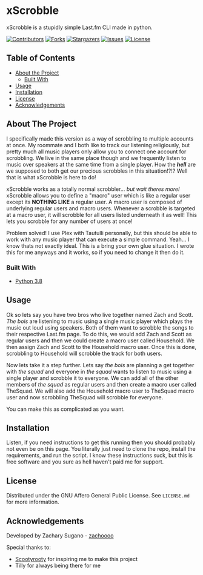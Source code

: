 # xScrobble

xScrobble is a stupidly simple Last.fm CLI made in python. 

[![Contributors][contributors-shield]][contributors-url]
[![Forks][forks-shield]][forks-url]
[![Stargazers][stars-shield]][stars-url]
[![Issues][issues-shield]][issues-url]
[![License][license-shield]][license-url]

## Table of Contents

* [About the Project](#about-the-project)
  * [Built With](#built-with)
* [Usage](#usage)
* [Installation](#installation)
* [License](#license)
* [Acknowledgements](#acknowledgements)

## About The Project

I specifically made this version as a way of scrobbling to multiple accounts at once. My roommate and I both like to track our listening religiously, but pretty much all music players only allow you to connect one account for scrobbling. We live in the same place though and we frequently listen to music over speakers at the same time from a single player. How the ***hell*** are we supposed to both get our precious scrobbles in this situation!?!? Well that is what xScrobble is here to do!

xScrobble works as a totally normal scrobbler... *but wait theres more!* xScrobble allows you to define a "macro" user which is like a regular user except its **NOTHING LIKE** a regular user. A macro user is composed of underlying regular users and macro users. Whenever a scrobble is targeted at a macro user, it will scrobble for all users listed underneath it as well! This lets you scrobble for any number of users at once!

Problem solved! I use Plex with Tautulli personally, but this should be able to work with any music player that can execute a simple command. Yeah... I know thats not exactly ideal. This is a bring your own glue situation. I wrote this for me anyways and it works, so if you need to change it then do it.

### Built With

* [Python 3.8](https://www.python.org/)

## Usage

Ok so lets say you have two bros who live together named Zach and Scott. *The bois* are listening to music using a single music player which plays the music out loud using speakers. Both of them want to scrobble the songs to their respective Last.fm page. To do this, we would add Zach and Scott as regular users and then we could create a macro user called Household. We then assign Zach and Scott to the Household macro user. Once this is done, scrobbling to Household will scrobble the track for both users.

Now lets take it a step further. Lets say *the bois* are planning a get together with *the squad* and everyone in *the squad* wants to listen to music using a single player and scrobble it to everyone. We can add all of the other members of *the squad* as regular users and then create a macro user called TheSquad. We will also add the Household macro user to TheSquad macro user and now scrobbling TheSquad will scrobble for everyone.

You can make this as complicated as you want.

## Installation

Listen, if you need instructions to get this running then you should probably not even be on this page. You literally just need to clone the repo, install the requirements, and run the script. I know these instructions suck, but this is free software and you sure as hell haven't paid me for support.

## License

Distributed under the GNU Affero General Public License. See `LICENSE.md` for more information.

## Acknowledgements

Developed by Zachary Sugano - [zachoooo](https://github.com/zachoooo)

Special thanks to:

* [Scootyrooty](https://github.com/Scootyrooty) for inspiring me to make this project
* Tilly for always being there for me

<!-- MARKDOWN LINKS & IMAGES -->
<!-- https://www.markdownguide.org/basic-syntax/#reference-style-links -->
[contributors-shield]: https://img.shields.io/github/contributors/zachoooo/xscrobble.svg?style=flat-square
[contributors-url]: https://github.com/zachoooo/xscrobble/graphs/contributors
[forks-shield]: https://img.shields.io/github/forks/zachoooo/xscrobble.svg?style=flat-square
[forks-url]: https://github.com/zachoooo/xscrobble/network/members
[stars-shield]: https://img.shields.io/github/stars/zachoooo/xscrobble.svg?style=flat-square
[stars-url]: https://github.com/zachoooo/xscrobble/stargazers
[issues-shield]: https://img.shields.io/github/issues/zachoooo/xscrobble.svg?style=flat-square
[issues-url]: https://github.com/zachoooo/xscrobble/issues
[license-shield]: https://img.shields.io/github/license/zachoooo/xscrobble.svg?style=flat-square
[license-url]: https://github.com/zachoooo/xscrobble/blob/master/LICENSE.md
